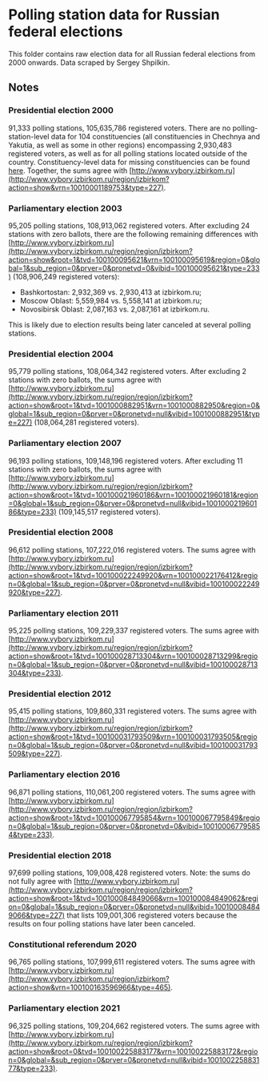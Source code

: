 # Polling station data for Russian federal elections

This folder contains raw election data for all Russian federal elections from 2000 onwards. Data scraped by Sergey Shpilkin.


## Notes

### Presidential election 2000

91,333 polling stations, 105,635,786 registered voters. There are no polling-station-level data for 104 constituencies (all constituencies in Chechnya and Yakutia, as well as some in other regions) encompassing 2,930,483 registered voters, as well as for all polling stations located outside of the country. Constituency-level data for missing constituencies can be found [here](https://drive.google.com/file/d/0ByFMnUnpIlriYWZpMHdYRXgySXc/view). Together, the sums agree with [http://www.vybory.izbirkom.ru](http://www.vybory.izbirkom.ru/region/izbirkom?action=show&vrn=10010001189753&type=227).


### Parliamentary election 2003

95,205 polling stations, 108,913,062 registered voters. After excluding 24 stations with zero ballots, there are the following remaining differences with [http://www.vybory.izbirkom.ru](http://www.vybory.izbirkom.ru/region/region/izbirkom?action=show&root=1&tvd=100100095621&vrn=100100095619&region=0&global=1&sub_region=0&prver=0&pronetvd=0&vibid=100100095621&type=233) (108,906,249 registered voters):

* Bashkortostan: 2,932,369 vs. 2,930,413 at izbirkom.ru;
* Moscow Oblast: 5,559,984 vs. 5,558,141 at izbirkom.ru;
* Novosibirsk Oblast: 2,087,163 vs. 2,087,161 at izbirkom.ru. 

This is likely due to election results being later canceled at several polling stations.


### Presidential election 2004

95,779 polling stations, 108,064,342 registered voters. After excluding 2 stations with zero ballots, the sums agree with [http://www.vybory.izbirkom.ru](http://www.vybory.izbirkom.ru/region/region/izbirkom?action=show&root=1&tvd=1001000882951&vrn=1001000882950&region=0&global=1&sub_region=0&prver=0&pronetvd=null&vibid=1001000882951&type=227) (108,064,281 registered voters).


### Parliamentary election 2007

96,193 polling stations, 109,148,196 registered voters. After excluding 11 stations with zero ballots, the sums agree with [http://www.vybory.izbirkom.ru](http://www.vybory.izbirkom.ru/region/region/izbirkom?action=show&root=1&tvd=100100021960186&vrn=100100021960181&region=0&global=1&sub_region=0&prver=0&pronetvd=null&vibid=100100021960186&type=233) (109,145,517 registered voters).


### Presidential election 2008

96,612 polling stations, 107,222,016 registered voters. The sums agree with [http://www.vybory.izbirkom.ru](http://www.vybory.izbirkom.ru/region/region/izbirkom?action=show&root=1&tvd=100100022249920&vrn=100100022176412&region=0&global=1&sub_region=0&prver=0&pronetvd=null&vibid=100100022249920&type=227).


### Parliamentary election 2011

95,225 polling stations, 109,229,337 registered voters.  The sums agree with [http://www.vybory.izbirkom.ru](http://www.vybory.izbirkom.ru/region/region/izbirkom?action=show&root=1&tvd=100100028713304&vrn=100100028713299&region=0&global=1&sub_region=0&prver=0&pronetvd=null&vibid=100100028713304&type=233).


### Presidential election 2012

95,415 polling stations, 109,860,331 registered voters. The sums agree with [http://www.vybory.izbirkom.ru](http://www.vybory.izbirkom.ru/region/region/izbirkom?action=show&root=1&tvd=100100031793509&vrn=100100031793505&region=0&global=1&sub_region=0&prver=0&pronetvd=null&vibid=100100031793509&type=227).


### Parliamentary election 2016

96,871 polling stations, 110,061,200 registered voters. The sums agree with [http://www.vybory.izbirkom.ru](http://www.vybory.izbirkom.ru/region/region/izbirkom?action=show&root=1&tvd=100100067795854&vrn=100100067795849&region=0&global=1&sub_region=0&prver=0&pronetvd=0&vibid=100100067795854&type=233).


### Presidential election 2018

97,699 polling stations, 109,008,428 registered voters. Note: the sums do not fully agree with [http://www.vybory.izbirkom.ru](http://www.vybory.izbirkom.ru/region/region/izbirkom?action=show&root=1&tvd=100100084849066&vrn=100100084849062&region=0&global=1&sub_region=0&prver=0&pronetvd=null&vibid=100100084849066&type=227) that lists 109,001,306 registered voters because the results on four polling stations have later been canceled.


### Constitutional referendum 2020

96,765 polling stations, 107,999,611 registered voters. The sums agree with [http://www.vybory.izbirkom.ru](http://www.vybory.izbirkom.ru/region/izbirkom?action=show&vrn=100100163596966&type=465).

### Parliamentary election 2021

96,325 polling stations, 109,204,662 registered voters. The sums agree with [http://www.vybory.izbirkom.ru](http://www.vybory.izbirkom.ru/region/region/izbirkom?action=show&root=0&tvd=100100225883177&vrn=100100225883172&region=0&global=&sub_region=0&prver=0&pronetvd=null&vibid=100100225883177&type=233).



